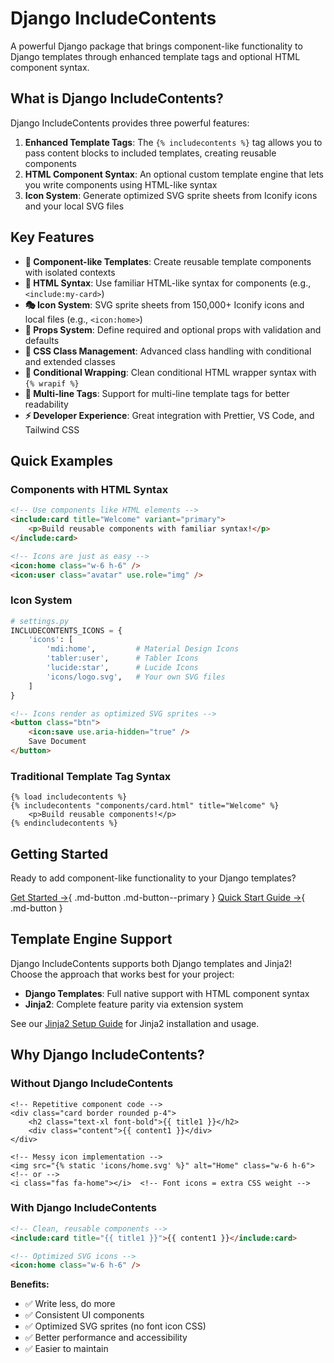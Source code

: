 # Django IncludeContents

A powerful Django package that brings component-like functionality to Django templates through enhanced template tags and optional HTML component syntax.

## What is Django IncludeContents?

Django IncludeContents provides three powerful features:

1. **Enhanced Template Tags**: The `{% includecontents %}` tag allows you to pass content blocks to included templates, creating reusable components
2. **HTML Component Syntax**: An optional custom template engine that lets you write components using HTML-like syntax
3. **Icon System**: Generate optimized SVG sprite sheets from Iconify icons and your local SVG files

## Key Features

- **🧩 Component-like Templates**: Create reusable template components with isolated contexts
- **📝 HTML Syntax**: Use familiar HTML-like syntax for components (e.g., `<include:my-card>`)
- **🎭 Icon System**: SVG sprite sheets from 150,000+ Iconify icons and local files (e.g., `<icon:home>`)
- **🎯 Props System**: Define required and optional props with validation and defaults
- **🎨 CSS Class Management**: Advanced class handling with conditional and extended classes
- **🔀 Conditional Wrapping**: Clean conditional HTML wrapper syntax with `{% wrapif %}`
- **📄 Multi-line Tags**: Support for multi-line template tags for better readability
- **⚡ Developer Experience**: Great integration with Prettier, VS Code, and Tailwind CSS

## Quick Examples

### Components with HTML Syntax

```html
<!-- Use components like HTML elements -->
<include:card title="Welcome" variant="primary">
    <p>Build reusable components with familiar syntax!</p>
</include:card>

<!-- Icons are just as easy -->
<icon:home class="w-6 h-6" />
<icon:user class="avatar" use.role="img" />
```

### Icon System

```python
# settings.py
INCLUDECONTENTS_ICONS = {
    'icons': [
        'mdi:home',         # Material Design Icons
        'tabler:user',      # Tabler Icons
        'lucide:star',      # Lucide Icons
        'icons/logo.svg',   # Your own SVG files
    ]
}
```

```html
<!-- Icons render as optimized SVG sprites -->
<button class="btn">
    <icon:save use.aria-hidden="true" />
    Save Document
</button>
```

### Traditional Template Tag Syntax

```django
{% load includecontents %}
{% includecontents "components/card.html" title="Welcome" %}
    <p>Build reusable components!</p>
{% endincludecontents %}
```

## Getting Started

Ready to add component-like functionality to your Django templates?

[Get Started →](getting-started/installation.md){ .md-button .md-button--primary }
[Quick Start Guide →](getting-started/quickstart.md){ .md-button }

## Template Engine Support

Django IncludeContents supports both Django templates and Jinja2! Choose the approach that works best for your project:

- **Django Templates**: Full native support with HTML component syntax
- **Jinja2**: Complete feature parity via extension system

See our [Jinja2 Setup Guide](getting-started/jinja2-setup.md) for Jinja2 installation and usage.

## Why Django IncludeContents?

### Without Django IncludeContents
```django
<!-- Repetitive component code -->
<div class="card border rounded p-4">
    <h2 class="text-xl font-bold">{{ title1 }}</h2>
    <div class="content">{{ content1 }}</div>
</div>

<!-- Messy icon implementation -->
<img src="{% static 'icons/home.svg' %}" alt="Home" class="w-6 h-6">
<!-- or -->
<i class="fas fa-home"></i>  <!-- Font icons = extra CSS weight -->
```

### With Django IncludeContents
```html
<!-- Clean, reusable components -->
<include:card title="{{ title1 }}">{{ content1 }}</include:card>

<!-- Optimized SVG icons -->
<icon:home class="w-6 h-6" />
```

**Benefits:**
- ✅ Write less, do more
- ✅ Consistent UI components
- ✅ Optimized SVG sprites (no font icon CSS)
- ✅ Better performance and accessibility
- ✅ Easier to maintain